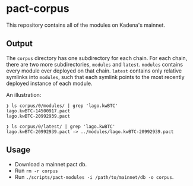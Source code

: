 # pact-corpus

This repository contains all of the modules on Kadena's mainnet.

## Output

The `corpus` directory has one subdirectory for each
chain. For each chain, there are two more subdirectories, `modules` and `latest`.
`modules` contains every module ever deployed on that chain. `latest` contains
only relative symlinks into `modules`, such that each symlink points to the most
recently deployed instance of each module.

An illustration:
```
❯ ls corpus/0/modules/ | grep 'lago.kwBTC'
lago.kwBTC-14500917.pact
lago.kwBTC-20992939.pact

❯ ls corpus/0/latest/ | grep 'lago.kwBTC'
lago.kwBTC-20992939.pact -> ../modules/lago.kwBTC-20992939.pact
```

## Usage

- Download a mainnet pact db.
- Run `rm -r corpus`
- Run `./scripts/pact-modules -i /path/to/mainnet/db -o corpus`.

